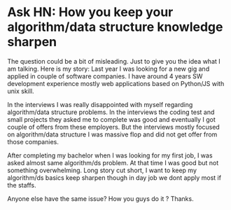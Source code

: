 # Ask HN: How you keep your algorithm/data structure knowledge sharpen

The question could be a bit of misleading. Just to give you the idea what I am talking. Here is my story:
Last year I was looking for a new gig and applied in couple of software companies. I have around 4 years SW development experience mostly web applications based on Python&#x2F;JS with unix skill.<p>In the interviews I was really disappointed with myself regarding algorithm&#x2F;data structure problems. In the interviews the coding test and small projects they asked me to complete was good and eventually I got couple of offers from these employers.
But the interviews mostly focused on algorithm&#x2F;data structure I was massive flop and did not get offer from those companies.<p>After completing my bachelor when I was looking for my first job, I was asked almost same algorithm&#x2F;ds problem. At that time I was good but not something overwhelming. Long story cut short, I want to keep my algorithm&#x2F;ds basics keep sharpen though in day job we dont apply most if the staffs.<p>Anyone else have the same issue? How you guys do it ?
Thanks.
